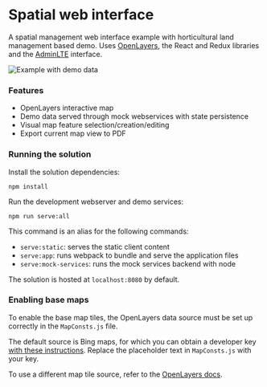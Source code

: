 # Spatial web interface

A spatial management web interface example with horticultural land management based demo. Uses [OpenLayers](https://github.com/openlayers/openlayers), the React and Redux libraries and the [AdminLTE](https://github.com/almasaeed2010/AdminLTE) interface.

![Example with demo data](http://i.imgur.com/fTSlwxt.png)

### Features
 - OpenLayers interactive map
 - Demo data served through mock webservices with state persistence
 - Visual map feature selection/creation/editing
 - Export current map view to PDF

### Running the solution

Install the solution dependencies:

```npm install```

Run the development webserver and demo services:

```npm run serve:all```

This command is an alias for the following commands:
 - ```serve:static```: serves the static client content
 - ```serve:app```: runs webpack to bundle and serve the application files
 - ```serve:mock-services```: runs the mock services backend with node

The solution is hosted at ```localhost:8080``` by default.

### Enabling base maps

To enable the base map tiles, the OpenLayers data source must be set up correctly in the ```MapConsts.js``` file.

The default source is Bing maps, for which you can obtain a developer key [with these instructions](https://msdn.microsoft.com/en-us/library/ff428642.aspx). Replace the placeholder text in ```MapConsts.js``` with your key.

To use a different map tile source, refer to the [OpenLayers docs](https://openlayers.org/en/latest/apidoc/ol.source.html).
